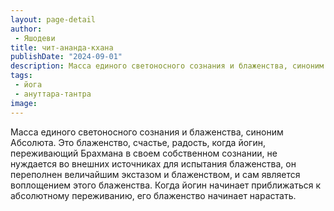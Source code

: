 ```yaml
---
layout: page-detail
author:
 - Яшодеви
title: чит-ананда-кхана
publishDate: "2024-09-01"
description: Масса единого светоносного сознания и блаженства, синоним Абсолюта. Это блаженство, счастье, радость, когда йогин, переживающий Брахмана в своем собственном сознании, не нуждается во внешних источниках для испытания блаженства, он переполнен величайшим экстазом и блаженством, и сам является воплощением этого блаженства. Когда йогин начинает приближаться к абсолютному переживанию, его блаженство начинает нарастать.
tags:
 - йога
 - ануттара-тантра
image: 
---
```


Масса единого светоносного сознания и блаженства, синоним Абсолюта. Это блаженство, счастье, радость, когда йогин, переживающий Брахмана в своем собственном сознании, не нуждается во внешних источниках для испытания блаженства, он переполнен величайшим экстазом и блаженством, и сам является воплощением этого блаженства. Когда йогин начинает приближаться к абсолютному переживанию, его блаженство начинает нарастать.

